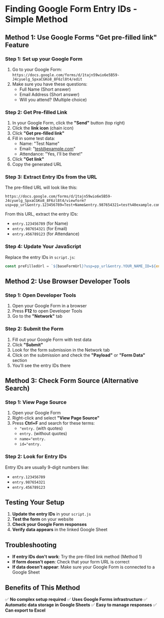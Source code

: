 # Finding Google Form Entry IDs - Simple Method

## Method 1: Use Google Forms "Get pre-filled link" Feature

### Step 1: Set up your Google Form
1. Go to your Google Form: `https://docs.google.com/forms/d/1tajn59wio6e5B59-J4cyuelg_SpxaCGKo8_8F6zl8t4/edit`
2. Make sure you have these questions:
   - Full Name (Short answer)
   - Email Address (Short answer)
   - Will you attend? (Multiple choice)

### Step 2: Get Pre-filled Link
1. In your Google Form, click the **"Send"** button (top right)
2. Click the **link icon** (chain icon)
3. Click **"Get pre-filled link"**
4. Fill in some test data:
   - Name: "Test Name"
   - Email: "test@example.com"
   - Attendance: "Yes, I'll be there!"
5. Click **"Get link"**
6. Copy the generated URL

### Step 3: Extract Entry IDs from the URL
The pre-filled URL will look like this:
```
https://docs.google.com/forms/d/1tajn59wio6e5B59-J4cyuelg_SpxaCGKo8_8F6zl8t4/viewform?usp=pp_url&entry.123456789=Test+Name&entry.987654321=test%40example.com&entry.456789123=Yes%2C+I%27ll+be+there!&submit=Submit
```

From this URL, extract the entry IDs:
- `entry.123456789` (for Name)
- `entry.987654321` (for Email)
- `entry.456789123` (for Attendance)

### Step 4: Update Your JavaScript
Replace the entry IDs in `script.js`:

```javascript
const preFilledUrl = `${baseFormUrl}?usp=pp_url&entry.YOUR_NAME_ID=${encodeURIComponent(formData.name)}&entry.YOUR_EMAIL_ID=${encodeURIComponent(formData.email)}&entry.YOUR_ATTENDANCE_ID=${encodeURIComponent(formData.attendance)}&submit=Submit`;
```

## Method 2: Use Browser Developer Tools

### Step 1: Open Developer Tools
1. Open your Google Form in a browser
2. Press **F12** to open Developer Tools
3. Go to the **"Network"** tab

### Step 2: Submit the Form
1. Fill out your Google Form with test data
2. Click **"Submit"**
3. Look for the form submission in the Network tab
4. Click on the submission and check the **"Payload"** or **"Form Data"** section
5. You'll see the entry IDs there

## Method 3: Check Form Source (Alternative Search)

### Step 1: View Page Source
1. Open your Google Form
2. Right-click and select **"View Page Source"**
3. Press **Ctrl+F** and search for these terms:
   - `"entry.` (with quotes)
   - `entry.` (without quotes)
   - `name="entry.`
   - `id="entry.`

### Step 2: Look for Entry IDs
Entry IDs are usually 9-digit numbers like:
- `entry.123456789`
- `entry.987654321`
- `entry.456789123`

## Testing Your Setup

1. **Update the entry IDs** in your `script.js`
2. **Test the form** on your website
3. **Check your Google Form responses**
4. **Verify data appears** in the linked Google Sheet

## Troubleshooting

- **If entry IDs don't work**: Try the pre-filled link method (Method 1)
- **If form doesn't open**: Check that your form URL is correct
- **If data doesn't appear**: Make sure your Google Form is connected to a Google Sheet

## Benefits of This Method

✅ **No complex setup required**
✅ **Uses Google Forms infrastructure**
✅ **Automatic data storage in Google Sheets**
✅ **Easy to manage responses**
✅ **Can export to Excel** 